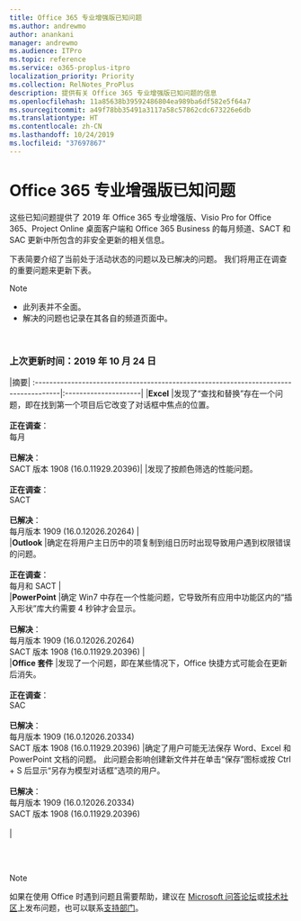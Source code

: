 ```yaml
---
title: Office 365 专业增强版已知问题
ms.author: andrewmo
author: anankani
manager: andrewmo
ms.audience: ITPro
ms.topic: reference
ms.service: o365-proplus-itpro
localization_priority: Priority
ms.collection: RelNotes_ProPlus
description: 提供有关 Office 365 专业增强版已知问题的信息
ms.openlocfilehash: 11a85638b39592486804ea989ba6df582e5f64a7
ms.sourcegitcommit: a49f78bb35491a3117a58c57862cdc673226e6db
ms.translationtype: HT
ms.contentlocale: zh-CN
ms.lasthandoff: 10/24/2019
ms.locfileid: "37697867"
---
```

# <a name="office-365-proplus-known-issues"></a>Office 365 专业增强版已知问题

这些已知问题提供了 2019 年 Office 365 专业增强版、Visio Pro for Office 365、Project Online 桌面客户端和 Office 365 Business 的每月频道、SACT 和 SAC 更新中所包含的非安全更新的相关信息。

下表简要介绍了当前处于活动状态的问题以及已解决的问题。  我们将用正在调查的重要问题来更新下表。

> [!NOTE]
>- 此列表并不全面。
>- 解决的问题也记录在其各自的频道页面中。

<br>

### <a name="last-updated-october-24-2019"></a>上次更新时间：2019 年 10 月 24 日

|摘要|
:-------------------------------------------------------------------------------------|:---------------------|
|**Excel**
|发现了“查找和替换”存在一个问题，即在找到第一个项目后它改变了对话框中焦点的位置。 <br><br> **正在调查**： <br>每月<br> <br>**已解决**： <br> SACT 版本 1908 (16.0.11929.20396)|
|发现了按颜色筛选的性能问题。 <br><br> **正在调查**： <br>SACT<br> <br>**已解决**： <br> 每月版本 1909 (16.0.12026.20264)
|<br>
|**Outlook**
|确定在将用户主日历中的项复制到组日历时出现导致用户遇到权限错误的问题。 <br><br> **正在调查**： <br>每月和 SACT
|<br>
|**PowerPoint**
|确定 Win7 中存在一个性能问题，它导致所有应用中功能区内的“插入形状”库大约需要 4 秒钟才会显示。<br><br> **已解决**： <br>每月版本 1909 (16.0.12026.20264) <br> SACT 版本 1908 (16.0.11929.20396)
|<br>
|**Office 套件**
|发现了一个问题，即在某些情况下，Office 快捷方式可能会在更新后消失。  <br><br> **正在调查**： <br> SAC<br><br> **已解决**： <br>每月版本 1909 (16.0.12026.20334) <br> SACT 版本 1908 (16.0.11929.20396)
|确定了用户可能无法保存 Word、Excel 和 PowerPoint 文档的问题。  此问题会影响创建新文件并在单击“保存”图标或按 Ctrl + S 后显示“另存为模型对话框”选项的用户。<br><br> **已解决**： <br>每月版本 1909 (16.0.12026.20334) <br> SACT 版本 1908 (16.0.11929.20396)<br><br>
|



<br>
<br>

> [!NOTE]
> 如果在使用 Office 时遇到问题且需要帮助，建议在 [Microsoft 问答论坛](https://answers.microsoft.com/)或[技术社区](https://techcommunity.microsoft.com/)上发布问题，也可以联系[支持部门](https://support.microsoft.com/contactus)。
